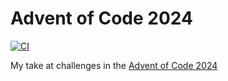 # Advent of Code 2024

[![CI](https://github.com/mMosiur/AdventOfCode2024/actions/workflows/ci.yml/badge.svg)](https://github.com/mMosiur/AdventOfCode2024/actions/workflows/ci.yml)

My take at challenges in the [Advent of Code 2024](https://adventofcode.com/2024)
